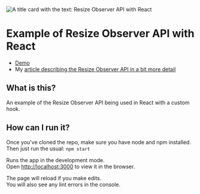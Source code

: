 <img src="https://blog.sethcorker.com/content/images/size/w2000/2019/10/Medium.jpg" alt="A title card with the text: Resize Observer API with React"/>

# Example of Resize Observer API with React

- [Demo](https://example-react-resize-observer.sethcorker.com/)
- My [article describing the Resize Observer API in a bit more detail](https://blog.sethcorker.com/resize-observer-api/)

## What is this?

An example of the Resize Observer API being used in React with a custom hook.

## How can I run it?

Once you've cloned the repo, make sure you have node and npm installed. Then just run the usual:
`npm start`

Runs the app in the development mode.<br>
Open [http://localhost:3000](http://localhost:3000) to view it in the browser.

The page will reload if you make edits.<br>
You will also see any lint errors in the console.

